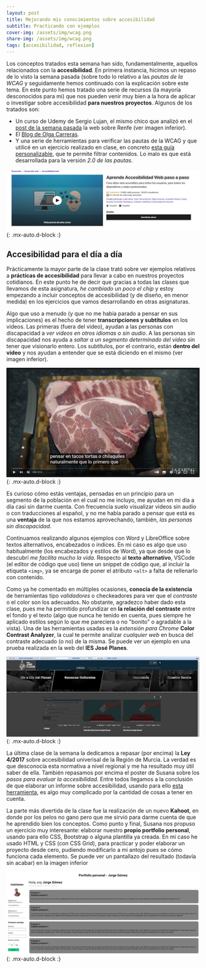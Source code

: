 ```yaml
---
layout: post
title: Mejorando mis conocimientos sobre accesibilidad
subtitle: Practicando con ejemplos
cover-img: /assets/img/wcag.png
share-img: /assets/img/wcag.png
tags: [accesibilidad, reflexion]
---
```


Los conceptos tratados esta semana han sido, fundamentalmente, aquellos relacionados con la **accesibilidad**. En primera instancia, hicimos un repaso de lo visto la semana pasada (sobre todo lo relativo a las *pautas de la WCAG* y seguidamente hemos continuado con la explicación sobre este tema. En este punto hemos tratado una serie de recursos (la mayoría desconocidos para mi) que nos pueden venir muy bien a la hora de aplicar o investigar sobre accesibilidad **para nuestros proyectos**. Algunos de los tratados son:

- Un curso de Udemy de Sergio Lujan, el mismo chico que analizó en el [post de la semana pasada](https://jorgegomezcarrillo.github.io/2021-10-29-figma-y-conceptos-sobre-accesibilidad/) la web sobre Renfe (ver imagen inferior).
- El [Blog de Olga Carreras](https://olgacarreras.blogspot.com/).
- Y una serie de herramientas para verificar las pautas de la WCAG y que utilicé en un ejercicio realizado en clase, en concreto [esta guía personalizable](https://www.w3.org/WAI/WCAG21/quickref/?versions=2.0), que te permite filtrar contenidos. Lo malo es que está desarrollada para la versión *2.0 de las pautas*.

![Curso de Udemy](/assets/img/udemy.JPG){: .mx-auto.d-block :}

## Accesibilidad para el día a día

Prácticamente la mayor parte de la clase trató sobre ver ejemplos relativos a **prácticas de accesibilidad** para llevar a cabo en nuestros proyectos cotidianos. En este punto he de decir que gracias a todas las clases que llevamos de esta asignatura, *he cambiado un poco el chip* y estoy empezando a incluir conceptos de accesibilidad (y de diseño, en menor medida) en los ejercicios que vamos desarrollando en otras asignaturas.

Algo que uso a menudo (y que no me había parado a pensar en sus implicaciones) es el hecho de tener **transcripciones y subtítulos** en los videos. Las primeras (fuera del video), ayudan a las personas con discapacidad a *ver videos en otros idiomas o sin audio*. A las personas sin discapacidad nos ayuda a *saltar a un segmento determinado del video* sin tener que visionarlo entero. Los subtítulos, por el contrario, están **dentro del video** y nos ayudan a entender que se está diciendo en el mismo (ver imagen inferior).

![Subtitulos en videos](/assets/img/subt.JPG){: .mx-auto.d-block :}

Es curioso cómo estás ventajas, pensadas en un principio para un segmento de la población en el cual no me incluyo, me ayudan en mi día a día casi sin darme cuenta. Con frecuencia suelo visualizar videos sin audio o con traducciones al español, y no me había parado a pensar que está es una **ventaja** de la que nos estamos aprovechando, también, *las personas sin discapacidad*.

Continuamos realizando algunos ejemplos con Word y LibreOffice sobre textos alternativos, encabezados o índices. En mi caso es algo que uso habitualmente (los encabezados y estilos de Word), ya que desde que lo descubrí *me facilita mucho la vida*. Respecto al **texto alternativo**, VSCode (el editor de código que uso) tiene un snippet de código que, al incluir la etiqueta `<img>`, ya se encarga de poner el atributo `<alt>` a falta de rellenarlo con contenido.

Como ya he comentado en múltiples ocasiones, **conocía de la existencia** de herramientas tipo *validadores* o checkeadores para ver que el *contraste* o el color son los adecuados. No obstante, agradezco haber dado esta clase, pues me ha permitido profundizar en **la relación del contraste** entre el fondo y el texto (algo que nunca he tenido en cuenta, pues siempre he aplicado estilos según lo que me pareciera o no "bonito" o agradable a la vista). Una de las herramientas usadas es la *extensión para Chrome* **Color Contrast Analyzer**, la cual te permite analizar *cualquier web* en busca del contraste adecuado (o no) de la misma. Se puede ver un ejemplo en una prueba realizada en la web del **IES José Planes**.

![Color Contrast Analyzer](/assets/img/analyz.JPG){: .mx-auto.d-block :}

La última clase de la semana la dedicamos a repasar (por encima) la **Ley 4/2017** sobre accesibilidad univerisal de la Región de Murcia. La verdad es que desconocía esta normativa a nivel regional y me ha resultado muy útil saber de ella. También repasamos por encima el poster de Susana sobre los *pasos para evaluar la accesibilidad*. Entre todos llegamos a la conclusión de que elaborar un informe sobre accesibilidad, usando para ello [esta herramienta](https://www.w3.org/WAI/eval/report-tool/), es algo muy complicado por la cantidad de cosas a tener en cuenta.

La parte más divertida de la clase fue la realización de un nuevo **Kahoot**, en donde por los pelos no gano pero que me sirvió para darme cuenta de que he aprendido bien los conceptos. Como punto y final, Susana nos propuso un ejercicio muy interesante: elaborar nuestro **propio portfolio personal**, usando para ello CSS, Bootstrap o alguna plantilla ya creada. En mi caso he usado HTML y CSS (con CSS Grid), para practicar y poder elaborar un proyecto desde cero, pudiendo modificarlo a mi antojo pues se cómo funciona cada elemento. Se puede ver un pantallazo del resultado (todavía sin acabar) en la imagen inferior

![Ejemplo de portfolio](/assets/img/port.JPG){: .mx-auto.d-block :}
